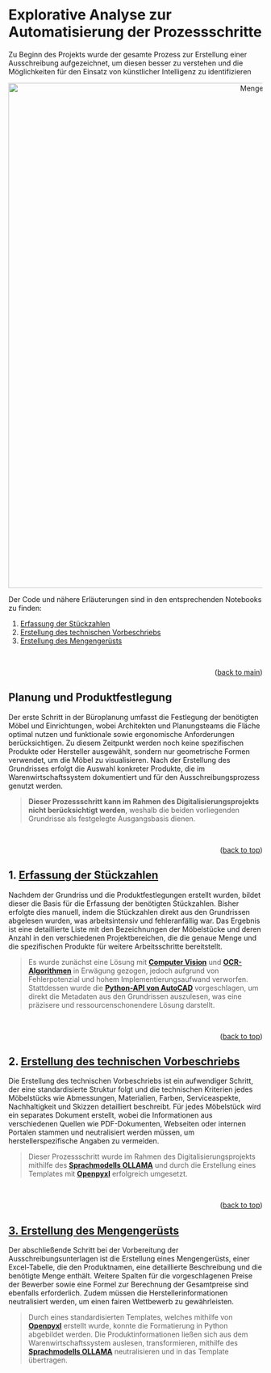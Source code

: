 <a id="readme-top"></a>
# Explorative Analyse zur Automatisierung der Prozessschritte

Zu Beginn des Projekts wurde der gesamte Prozess zur Erstellung einer Ausschreibung aufgezeichnet, um diesen besser zu verstehen und die Möglichkeiten für den Einsatz von künstlicher Intelligenz zu identifizieren

<p align="center">
  <img src="Prozess.png" alt="Mengengerüst" width="1000">
</p>

Der Code und nähere Erläuterungen sind in den entsprechenden Notebooks zu finden:
1. <a href="Grundriss">Erfassung der Stückzahlen</a>
2. <a href="Technischer_Vorbeschrieb">Erstellung des technischen Vorbeschriebs</a>
3. <a href="Mengengeruest">Erstellung des Mengengerüsts</a>

<br>
<p align="right">(<a href="./README.md">back to main</a>)</p>

## Planung und Produktfestlegung

Der erste Schritt in der Büroplanung umfasst die Festlegung der benötigten Möbel und Einrichtungen, wobei Architekten und Planungsteams die Fläche optimal nutzen und funktionale sowie ergonomische Anforderungen berücksichtigen. Zu diesem Zeitpunkt werden noch keine spezifischen Produkte oder Hersteller ausgewählt, sondern nur geometrische Formen verwendet, um die Möbel zu visualisieren. Nach der Erstellung des Grundrisses erfolgt die Auswahl konkreter Produkte, die im Warenwirtschaftssystem dokumentiert und für den Ausschreibungsprozess genutzt werden.

> **Dieser Prozessschritt kann im Rahmen des Digitalisierungsprojekts nicht berücksichtigt werden**, weshalb die beiden vorliegenden Grundrisse als festgelegte Ausgangsbasis dienen.

<br>
<p align="right">(<a href="#readme-top">back to top</a>)</p>

##  1. <a href="Grundriss">Erfassung der Stückzahlen</a>

Nachdem der Grundriss und die Produktfestlegungen erstellt wurden, bildet dieser die Basis für die Erfassung der benötigten Stückzahlen. Bisher erfolgte dies manuell, indem die Stückzahlen direkt aus den Grundrissen abgelesen wurden, was arbeitsintensiv und fehleranfällig war. Das Ergebnis ist eine detaillierte Liste mit den Bezeichnungen der Möbelstücke und deren Anzahl in den verschiedenen Projektbereichen, die die genaue Menge und die spezifischen Produkte für weitere Arbeitsschritte bereitstellt.

> Es wurde zunächst eine Lösung mit <a href="https://yolov8.com/">**Computer Vision**</a> und <a href="https://github.com/tesseract-ocr/tesseract">**OCR-Algorithmen**</a> in Erwägung gezogen, jedoch aufgrund von Fehlerpotenzial und hohem Implementierungsaufwand verworfen. Stattdessen wurde die <a href="https://pypi.org/project/pyautocad/">**Python-API von AutoCAD**</a> vorgeschlagen, um direkt die Metadaten aus den Grundrissen auszulesen, was eine präzisere und ressourcenschonendere Lösung darstellt.

<br>
<p align="right">(<a href="#readme-top">back to top</a>)</p>

## 2. <a href="Technischer_Vorbeschrieb">Erstellung des technischen Vorbeschriebs</a>

Die Erstellung des technischen Vorbeschriebs ist ein aufwendiger Schritt, der eine standardisierte Struktur folgt und die technischen Kriterien jedes Möbelstücks wie Abmessungen, Materialien, Farben, Serviceaspekte, Nachhaltigkeit und Skizzen detailliert beschreibt. Für jedes Möbelstück wird ein separates Dokument erstellt, wobei die Informationen aus verschiedenen Quellen wie PDF-Dokumenten, Webseiten oder internen Portalen stammen und neutralisiert werden müssen, um herstellerspezifische Angaben zu vermeiden.

> Dieser Prozessschritt wurde im Rahmen des Digitalisierungsprojekts mithilfe des <a href="https://ollama.com/"> **Sprachmodells OLLAMA**</a> und durch die Erstellung eines Templates mit <a href="https://openpyxl.readthedocs.io/en/stable/">**Openpyxl**</a> erfolgreich umgesetzt.

<br>
<p align="right">(<a href="#readme-top">back to top</a>)</p>

## <a href="Mengengeruest">3. Erstellung des Mengengerüsts</a>

Der abschließende Schritt bei der Vorbereitung der Ausschreibungsunterlagen ist die Erstellung eines Mengengerüsts, einer Excel-Tabelle, die den Produktnamen, eine detaillierte Beschreibung und die benötigte Menge enthält. Weitere Spalten für die vorgeschlagenen Preise der Bewerber sowie eine Formel zur Berechnung der Gesamtpreise sind ebenfalls erforderlich. Zudem müssen die Herstellerinformationen neutralisiert werden, um einen fairen Wettbewerb zu gewährleisten.

> Durch eines standardisierten Templates, welches mithilfe von <a href="https://openpyxl.readthedocs.io/en/stable/">**Openpyxl**</a> erstellt wurde, konnte die Formatierung in Python abgebildet werden. Die Produktinformationen ließen sich aus dem Warenwirtschaftssystem auslesen, transformieren, mithilfe des <a href="https://ollama.com/"> **Sprachmodells OLLAMA**</a> neutralisieren und in das Template übertragen.